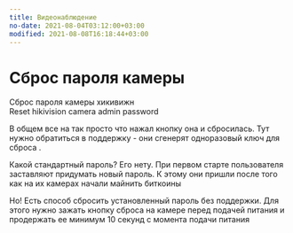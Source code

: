 ```yaml
---
title: Видеонаблюдение
no-date: 2021-08-04T03:12:00+03:00
modified: 2021-08-08T16:18:44+03:00
---
```


# Сброс пароля камеры

Сброс пароля камеры хикивижн  
Reset hikivision camera admin password

В общем все на так просто что нажал кнопку она и сбросилась. Тут нужно обратиться в поддержку - они сгенерят одноразовый ключ для сброса .

Какой стандартный пароль? Его нету. При первом старте пользователя заставляют придумать новый пароль. К этому они пришли после того как на их камерах начали майнить биткоины



Но! Есть способ сбросить установленный пароль без поддержки. Для этого нужно зажать кнопку сброса на камере перед подачей питания и продержать ее минимум 10 секунд с момента подачи питания
